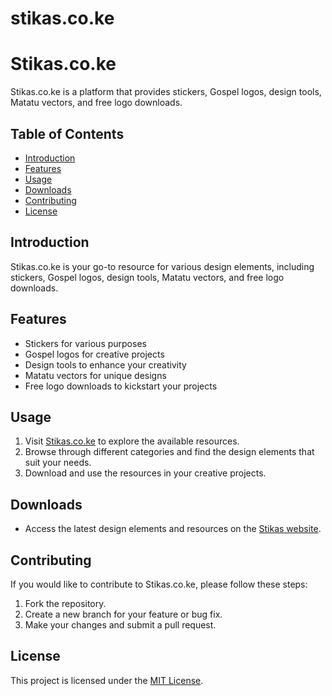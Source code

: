 # stikas.co.ke

# Stikas.co.ke

Stikas.co.ke is a platform that provides stickers, Gospel logos, design tools, Matatu vectors, and free logo downloads.

## Table of Contents

- [Introduction](#introduction)
- [Features](#features)
- [Usage](#usage)
- [Downloads](#downloads)
- [Contributing](#contributing)
- [License](#license)

## Introduction

Stikas.co.ke is your go-to resource for various design elements, including stickers, Gospel logos, design tools, Matatu vectors, and free logo downloads.

## Features

- Stickers for various purposes
- Gospel logos for creative projects
- Design tools to enhance your creativity
- Matatu vectors for unique designs
- Free logo downloads to kickstart your projects

## Usage

1. Visit [Stikas.co.ke](https://stikas.co.ke) to explore the available resources.
2. Browse through different categories and find the design elements that suit your needs.
3. Download and use the resources in your creative projects.

## Downloads

- Access the latest design elements and resources on the [Stikas website](https://stikas.co.ke).

## Contributing

If you would like to contribute to Stikas.co.ke, please follow these steps:

1. Fork the repository.
2. Create a new branch for your feature or bug fix.
3. Make your changes and submit a pull request.

## License

This project is licensed under the [MIT License](LICENSE).

